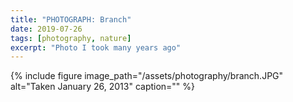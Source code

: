```yaml
---
title: "PHOTOGRAPH: Branch"
date: 2019-07-26
tags: [photography, nature]
excerpt: "Photo I took many years ago"
---
```



{% include figure image_path="/assets/photography/branch.JPG" alt="Taken January 26, 2013" caption="" %}